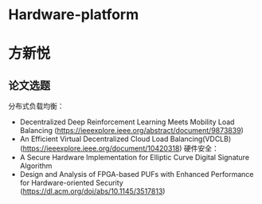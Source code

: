 # Hardware-platform
# 方新悦
## 论文选题
分布式负载均衡：
- Decentralized Deep Reinforcement Learning Meets Mobility Load Balancing (https://ieeexplore.ieee.org/abstract/document/9873839)
- An Efficient Virtual Decentralized Cloud Load Balancing(VDCLB) (https://ieeexplore.ieee.org/document/10420318)
硬件安全：
- A Secure Hardware Implementation for Elliptic Curve Digital Signature Algorithm
- Design and Analysis of FPGA-based PUFs with Enhanced Performance for Hardware-oriented Security (https://dl.acm.org/doi/abs/10.1145/3517813)
